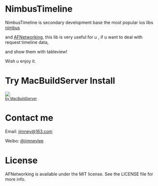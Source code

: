 NimbusTimeline
==============

NimbusTimeline is secondary development base the most popular ios libs [nimbus](https://github.com/jverkoey/nimbus)

and [AFNetworking](https://github.com/AFNetworking/AFNetworking), this lib is very useful for u , if u want to deal with request timeline data,

and show them with tableview!

Wish u enjoy it.

Try MacBuildServer Install
===============
<!-- MacBuildServer Install Button -->
<div class="macbuildserver-block">
    <a class="macbuildserver-button" href="http://macbuildserver.com/project/github/build/?xcode_project=ContactListSortDemo.xcodeproj&amp;target=ContactListSortDemo&amp;repo_url=git%3A%2F%2Fgithub.com%2Fjimneylee%2FContactListSort.git&amp;build_conf=Release" target="_blank"><img src="http://com.macbuildserver.github.s3-website-us-east-1.amazonaws.com/button_up.png"/></a><br/><sup><a href="http://macbuildserver.com/" target="_blank">by MacBuildServer</a></sup>
</div>
<!-- MacBuildServer Install Button -->

Contact me
===============

Email: jimney@163.com 

Weibo: [@jimneylee](http://weibo.com/u/1831553040)

License
==============

AFNetworking is available under the MIT license. See the LICENSE file for more info.